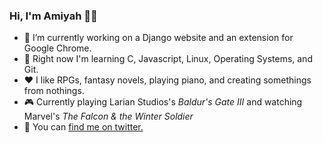 ### Hi, I'm Amiyah 👋🏽

- 🔭 I’m currently working on a Django website and an extension for Google Chrome.
- 🌱 Right now I'm learning C, Javascript, Linux, Operating Systems, and Git.
- ❤️ I like RPGs, fantasy novels, playing piano, and creating somethings from nothings.
- 🎮 Currently playing Larian Studios's *Baldur's Gate III* and watching Marvel's *The Falcon & the Winter Soldier*
- 📱  You can [find me on twitter.](https://twitter.com/amiyahfrierson)
